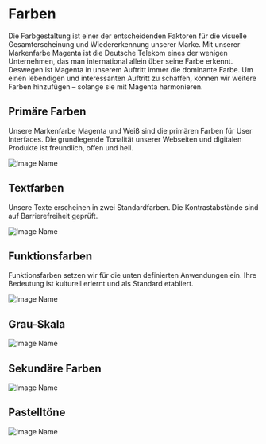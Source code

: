 # Farben

Die Farbgestaltung ist einer der entscheidenden Faktoren für die visuelle Gesamterscheinung und Wiedererkennung unserer Marke. Mit unserer Markenfarbe Magenta ist die Deutsche Telekom eines der wenigen Unternehmen, das man international allein über seine Farbe erkennt. Deswegen ist Magenta in unserem Auftritt immer die dominante Farbe. Um einen lebendigen und interessanten Auftritt zu schaffen, können wir weitere Farben hinzufügen – solange sie mit Magenta harmonieren.

## Primäre Farben

Unsere Markenfarbe Magenta und Weiß sind die primären Farben für User Interfaces. Die grundlegende Tonalität unserer Webseiten und digitalen Produkte ist freundlich, offen und hell.

![Image Name](assets/2_guidelines/4_colors/primary-de.png)

## Textfarben

Unsere Texte erscheinen in zwei Standardfarben. Die Kontrastabstände sind auf Barrierefreiheit geprüft.

![Image Name](assets/2_guidelines/4_colors/text-colors-de.png)

## Funktionsfarben

Funktionsfarben setzen wir für die unten definierten Anwendungen ein. Ihre Bedeutung ist kulturell erlernt und als Standard etabliert.

![Image Name](assets/2_guidelines/4_colors/functional-de.png)

## Grau-Skala

![Image Name](assets/2_guidelines/4_colors/gray-scale-de.png)

## Sekundäre Farben

![Image Name](assets/2_guidelines/4_colors/secondary-de.png)

## Pastelltöne

![Image Name](assets/2_guidelines/4_colors/pastel-de.png) 